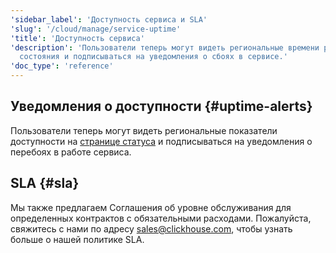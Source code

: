 ```yaml
---
'sidebar_label': 'Доступность сервиса и SLA'
'slug': '/cloud/manage/service-uptime'
'title': 'Доступность сервиса'
'description': 'Пользователи теперь могут видеть региональные времени работы на странице
  состояния и подписываться на уведомления о сбоях в сервисе.'
'doc_type': 'reference'
---
```


## Уведомления о доступности {#uptime-alerts}

Пользователи теперь могут видеть региональные показатели доступности на [странице статуса](https://status.clickhouse.com/) и подписываться на уведомления о перебоях в работе сервиса.

## SLA {#sla}

Мы также предлагаем Соглашения об уровне обслуживания для определенных контрактов с обязательными расходами. Пожалуйста, свяжитесь с нами по адресу [sales@clickhouse.com](mailto:sales@clickhouse.com), чтобы узнать больше о нашей политике SLA.

